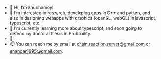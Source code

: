 - 👋 Hi, I’m Shubhamoy!
- 👀 I’m interested in research, developing apps in C++ and python, and also in designing webapps with graphics (openGL, webGL) in javascript, typescript, etc.
- 🌱 I’m currently learning more about typescript, and soon going to defend my doctoral thesis in Probability.
- 💞️ 
- 📫 You can reach me by email at chain.reaction.server@gmail.com or snandan1995@gmail.com.

<!---
chainreaction9/chainreaction9 is a ✨ special ✨ repository because its `README.md` (this file) appears on your GitHub profile.
You can click the Preview link to take a look at your changes.
--->
